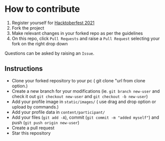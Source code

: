 # How to contribute
1.  Register yourself for <a href="https://hacktoberfest.digitalocean.com">Hacktoberfest 2021</a>
2. Fork the project
3. Make relevant changes in your forked repo as per the guidelines
4. On this repo, click `Pull Requests` and raise a `Pull Request` selecting your fork on the right drop down

Questions can be asked by raising an `Issue`.

## Instructions

- Clone your forked repository to your pc ( git clone "url from clone option.)		
- Create a new branch for your modifications (ie. `git branch new-user` and check it out `git checkout new-user` and `git checkout -b new-user`)		
- Add your profile image in `static/images/` ( use drag and drop option or upload by commands.)		
- Add your profile data in `content/participant/`		
- Add your files (`git add -A`), commit (`git commit -m "added myself"`) and push (`git push origin new-user`)		
- Create a pull request		
- Star this repository
